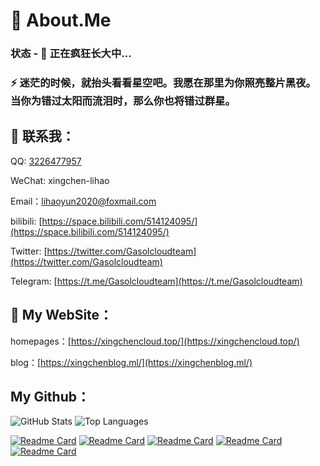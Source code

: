 # 🔭 About.Me

### 状态 - 🌱 正在疯狂长大中…

### ⚡ 迷茫的时候，就抬头看看星空吧。我愿在那里为你照亮整片黑夜。当你为错过太阳而流泪时，那么你也将错过群星。

## 💬 联系我：

QQ: [3226477957](http://wpa.qq.com/msgrd?v=3&uin=3226477957&site=qq&menu=yes)

WeChat: xingchen-lihao

Email：lihaoyun2020@foxmail.com

bilibili: [https://space.bilibili.com/514124095/](https://space.bilibili.com/514124095/)

Twitter: [https://twitter.com/Gasolcloudteam](https://twitter.com/Gasolcloudteam)

Telegram: [https://t.me/Gasolcloudteam](https://t.me/Gasolcloudteam)

## 👋 My WebSite：

homepages：[https://xingchencloud.top/](https://xingchencloud.top/)

blog：[https://xingchenblog.ml/](https://xingchenblog.ml/)

## My Github：

![GitHub Stats](https://github-readme-stats.vercel.app/api?username=Gasolcloudteam&show_icons=true&count_private=true&line_height=40)
![Top Languages](https://github-readme-stats.vercel.app/api/top-langs/?username=Gasolcloudteam&show_icons=true)

[![Readme Card](https://github-readme-stats.vercel.app/api/pin/?username=Gasolcloudteam&repo=cdn)](https://github.com/Gasolcloudteam/cdn)
[![Readme Card](https://github-readme-stats.vercel.app/api/pin/?username=Gasolcloudteam&repo=homepages)](https://github.com/Gasolcloudteam/homepages)
[![Readme Card](https://github-readme-stats.vercel.app/api/pin/?username=Gasolcloudteam&repo=hexo-starter)](https://github.com/Gasolcloudteam/blog)
[![Readme Card](https://github-readme-stats.vercel.app/api/pin/?username=Gasolcloudteam&repo=linux-order)](https://github.com/Gasolcloudteam/linux-order)
[![Readme Card](https://github-readme-stats.vercel.app/api/pin/?username=Gasolcloudteam&repo=start-pages)](https://github.com/Gasolcloudteam/start-pages)
